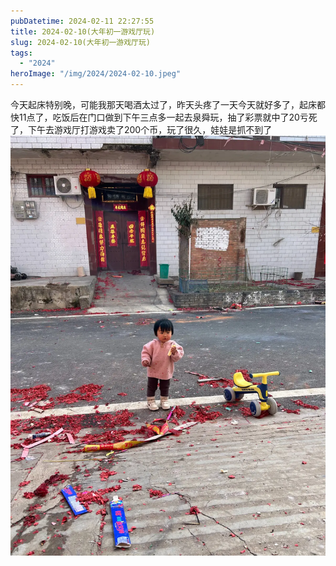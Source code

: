 ```yaml
---
pubDatetime: 2024-02-11 22:27:55
title: 2024-02-10(大年初一游戏厅玩)
slug: 2024-02-10(大年初一游戏厅玩)
tags:
  - "2024"
heroImage: "/img/2024/2024-02-10.jpeg"
---
```


今天起床特别晚，可能我那天喝酒太过了，昨天头疼了一天今天就好多了，起床都快11点了，吃饭后在门口做到下午三点多一起去泉舜玩，抽了彩票就中了20亏死了，下午去游戏厅打游戏卖了200个币，玩了很久，娃娃是抓不到了
![](../../../../public/img/2024/2024-02-10.jpeg)
